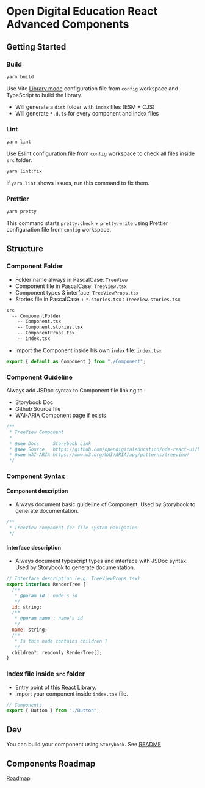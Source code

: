 # Open Digital Education React Advanced Components

## Getting Started

### Build

```bash
yarn build
```

Use Vite [Library mode](https://vitejs.dev/guide/build.html#library-mode) configuration file from `config` workspace and TypeScript to build the library.

- Will generate a `dist` folder with `index` files (ESM + CJS)
- Will generate `*.d.ts` for every component and index files

### Lint

```bash
yarn lint
```

Use Eslint configuration file from `config` workspace to check all files inside `src` folder.

```bash
yarn lint:fix
```

If `yarn lint` shows issues, run this command to fix them.

### Prettier

```bash
yarn pretty
```

This command starts `pretty:check` + `pretty:write` using Prettier configuration file from `config` workspace.

## Structure

### Component Folder

- Folder name always in PascalCase: `TreeView`
- Component file in PascalCase: `TreeView.tsx`
- Component types & interface: `TreeViewProps.tsx`
- Stories file in PascalCase + `*.stories.tsx` : `TreeView.stories.tsx`

```bash
src
  -- ComponentFolder
    -- Component.tsx
    -- Component.stories.tsx
    -- ComponentProps.tsx
    -- index.tsx
```

- Import the Component inside his own `index` file: `index.tsx`

```jsx
export { default as Component } from "./Component";
```

### Component Guideline

Always add JSDoc syntax to Component file linking to :

- Storybook Doc
- Github Source file
- WAI-ARIA Component page if exists

```jsx
/**
 * TreeView Component
 *
 * @see Docs     Storybook Link
 * @see Source   https://github.com/opendigitaleducation/ode-react-ui/blob/master/libs/core/src/TreeView/TreeView.tsx
 * @see WAI-ARIA https://www.w3.org/WAI/ARIA/apg/patterns/treeview/
 */
```

### Component Syntax

#### Component description

- Always document basic guideline of Component. Used by Storybook to generate documentation.

```jsx
/**
 * TreeView component for file system navigation
 */
```

#### Interface description

- Always document typescript types and interface with JSDoc syntax. Used by Storybook to generate documentation.

```jsx
// Interface description (e.g: TreeViewProps.tsx)
export interface RenderTree {
  /**
   * @param id : node's id
   */
  id: string;
  /**
   * @param name : name's id
   */
  name: string;
  /**
   * Is this node contains children ?
   */
  children?: readonly RenderTree[];
}
```

### Index file inside `src` folder

- Entry point of this React Library.
- Import your component inside `index.tsx` file.

```jsx
// Components
export { Button } from "./Button";
```

## Dev

You can build your component using `Storybook`. See [README](../../storybook/README.md)

## Components Roadmap

[Roadmap](ROADMAP.md)
